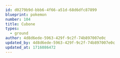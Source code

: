 ```yaml
---
id: d0279b9d-bbb6-4f66-a51d-68d6dfc87899
blueprint: pokemon
number: 104
title: Cubone
types:
  - ground
author: 4d8d6ede-5963-429f-9c2f-74b897007e0c
updated_by: 4d8d6ede-5963-429f-9c2f-74b897007e0c
updated_at: 1716086472
---
```

